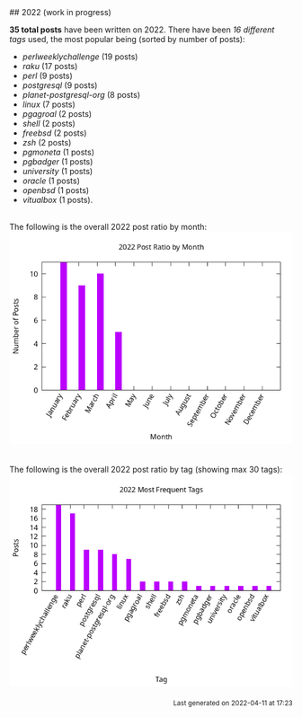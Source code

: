 <a name="2022" />
## 2022 (work in progress)

**35 total posts** have been written on 2022.
There have been *16 different tags* used, the most
popular being (sorted by number of posts):
 
- *perlweeklychallenge* (19 posts)  
- *raku* (17 posts)  
- *perl* (9 posts)  
- *postgresql* (9 posts)  
- *planet-postgresql-org* (8 posts)  
- *linux* (7 posts)  
- *pgagroal* (2 posts)  
- *shell* (2 posts)  
- *freebsd* (2 posts)  
- *zsh* (2 posts)  
- *pgmoneta* (1 posts)  
- *pgbadger* (1 posts)  
- *university* (1 posts)  
- *oracle* (1 posts)  
- *openbsd* (1 posts)  
- *vitualbox* (1 posts).<br/>
<br/>
The following is the overall 2022 post ratio by month:
<br/>
    <center>
      <img src="/images/stats/2022-months.png" alt="2022 post ratio per month" />
    </center>
<br/>

<br/>
The following is the overall 2022 post ratio by tag (showing max 30 tags):
<br/>
  <center>
    <img src="/images/stats/2022-tags.png" alt="2022 post ratio per tag" />
  </center>
<br/>

<div align="right">
<small>
Last generated on 2022-04-11 at 17:23
</small>
</div>

<br/>
